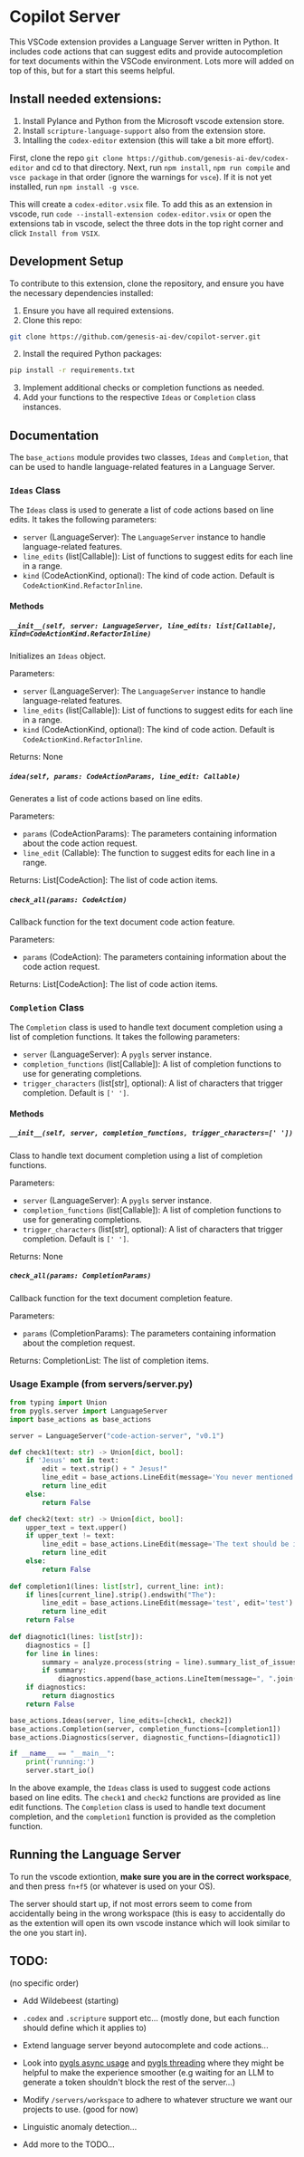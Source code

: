# Copilot Server
This VSCode extension provides a Language Server written in Python. It includes code actions that can suggest edits and provide autocompletion for text documents within the VSCode environment. Lots more will added on top of this, but for a start this seems helpful.
## Install needed extensions:
1. Install Pylance and Python from the Microsoft vscode extension store.
2. Install `scripture-language-support` also from the extension store.
3. Intalling the `codex-editor` extension (this will take a bit more effort).

First, clone the repo `git clone https://github.com/genesis-ai-dev/codex-editor` and cd to that directory. Next, run `npm install`, `npm run compile` and `vsce package` in that order (ignore the warnings for `vsce`). If it is not yet installed, run `npm install -g vsce`.

This will create a `codex-editor.vsix` file. To add this as an extension in vscode, run `code --install-extension codex-editor.vsix` or open the extensions tab in vscode, select the three dots in the top right corner and click `Install from VSIX`.

## Development Setup

To contribute to this extension, clone the repository, and ensure you have the necessary dependencies installed:

1. Ensure you have all required extensions.
2. Clone this repo:
```bash
git clone https://github.com/genesis-ai-dev/copilot-server.git
```
2. Install the required Python packages:

```bash
pip install -r requirements.txt
```

3. Implement additional checks or completion functions as needed.
4. Add your functions to the respective `Ideas` or `Completion` class instances.

## Documentation

The `base_actions` module provides two classes, `Ideas` and `Completion`, that can be used to handle language-related features in a Language Server.

### `Ideas` Class

The `Ideas` class is used to generate a list of code actions based on line edits. It takes the following parameters:

- `server` (LanguageServer): The `LanguageServer` instance to handle language-related features.
- `line_edits` (list[Callable]): List of functions to suggest edits for each line in a range.
- `kind` (CodeActionKind, optional): The kind of code action. Default is `CodeActionKind.RefactorInline`.

#### Methods

##### `__init__(self, server: LanguageServer, line_edits: list[Callable], kind=CodeActionKind.RefactorInline)`

Initializes an `Ideas` object.

Parameters:
- `server` (LanguageServer): The `LanguageServer` instance to handle language-related features.
- `line_edits` (list[Callable]): List of functions to suggest edits for each line in a range.
- `kind` (CodeActionKind, optional): The kind of code action. Default is `CodeActionKind.RefactorInline`.

Returns:
None

##### `idea(self, params: CodeActionParams, line_edit: Callable)`

Generates a list of code actions based on line edits.

Parameters:
- `params` (CodeActionParams): The parameters containing information about the code action request.
- `line_edit` (Callable): The function to suggest edits for each line in a range.

Returns:
List[CodeAction]: The list of code action items.

##### `check_all(params: CodeAction)`

Callback function for the text document code action feature.

Parameters:
- `params` (CodeAction): The parameters containing information about the code action request.

Returns:
List[CodeAction]: The list of code action items.

### `Completion` Class

The `Completion` class is used to handle text document completion using a list of completion functions. It takes the following parameters:

- `server` (LanguageServer): A `pygls` server instance.
- `completion_functions` (list[Callable]): A list of completion functions to use for generating completions.
- `trigger_characters` (list[str], optional): A list of characters that trigger completion. Default is `[' ']`.

#### Methods

##### `__init__(self, server, completion_functions, trigger_characters=[' '])`

Class to handle text document completion using a list of completion functions.

Parameters:
- `server` (LanguageServer): A `pygls` server instance.
- `completion_functions` (list[Callable]): A list of completion functions to use for generating completions.
- `trigger_characters` (list[str], optional): A list of characters that trigger completion. Default is `[' ']`.

Returns:
None

##### `check_all(params: CompletionParams)`

Callback function for the text document completion feature.

Parameters:
- `params` (CompletionParams): The parameters containing information about the completion request.

Returns:
CompletionList: The list of completion items.

### Usage Example (from servers/server.py)

```python
from typing import Union
from pygls.server import LanguageServer
import base_actions as base_actions

server = LanguageServer("code-action-server", "v0.1")

def check1(text: str) -> Union[dict, bool]:
    if 'Jesus' not in text:
        edit = text.strip() + " Jesus!"
        line_edit = base_actions.LineEdit(message='You never mentioned Jesus', edit=edit)
        return line_edit
    else:
        return False

def check2(text: str) -> Union[dict, bool]:
    upper_text = text.upper()
    if upper_text != text:
        line_edit = base_actions.LineEdit(message='The text should be in all caps', edit=upper_text)
        return line_edit
    else:
        return False
    
def completion1(lines: list[str], current_line: int):
    if lines[current_line].strip().endswith("The"):
        line_edit = base_actions.LineEdit(message='test', edit='test')
        return line_edit
    return False
    
def diagnotic1(lines: list[str]):
    diagnostics = []
    for line in lines:
        summary = analyze.process(string = line).summary_list_of_issues()   
        if summary:
            diagnostics.append(base_actions.LineItem(message=", ".join(summary), edit=None, source='Wildebeest', start=Position(line=lines.index(line), character=0), end=Position(line=lines.index(line), character=len(line))))
    if diagnostics:
        return diagnostics
    return False

base_actions.Ideas(server, line_edits=[check1, check2])
base_actions.Completion(server, completion_functions=[completion1])
base_actions.Diagnostics(server, diagnostic_functions=[diagnotic1])

if __name__ == "__main__":
    print('running:')
    server.start_io()
```

In the above example, the `Ideas` class is used to suggest code actions based on line edits. The `check1` and `check2` functions are provided as line edit functions. The `Completion` class is used to handle text document completion, and the `completion1` function is provided as the completion function.

## Running the Language Server

To run the vscode extiontion, **make sure you are in the correct workspace**, and then press `fn+f5` (or whatever is used on your OS).

The server should start up, if not most errors seem to come from accidentally being in the wrong workspace (this is easy to accidentally do as the extention will open its own vscode instance which will look similar to the one you start in).

## TODO:
(no specific order)
- Add Wildebeest (starting)
- `.codex` and `.scripture` support etc... (mostly done, but each function should define which it applies to)
- Extend language server beyond autocomplete and code actions...

- Look into [pygls async usage](https://pygls.readthedocs.io/en/v0.11.2/pages/advanced_usage.html#asynchronous-functions-coroutines) and [pygls threading](https://pygls.readthedocs.io/en/v0.11.2/pages/advanced_usage.html#threaded-functions) where they might be helpful to make the experience smoother (e.g waiting for an LLM to generate a token shouldn't block the rest of the server...)

- Modify `/servers/workspace` to adhere to whatever structure we want our projects to use. (good for now)
- Linguistic anomaly detection...
- Add more to the TODO...